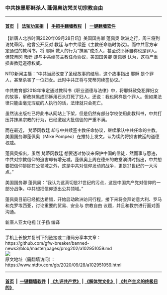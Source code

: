 ### 中共抹黑耶稣杀人 蓬佩奥访梵关切宗教自由
------------------------

#### [首页](https://github.com/gfw-breaker/banned-news3/blob/master/README.md) &nbsp;&nbsp;|&nbsp;&nbsp; [法轮功真相](https://github.com/begood0513/basic/blob/master/README.md)  &nbsp;&nbsp;|&nbsp;&nbsp; [手把手翻墙教程](https://github.com/gfw-breaker/guides/wiki)  &nbsp;&nbsp;|&nbsp;&nbsp; [一键翻墙软件](https://github.com/gfw-breaker/nogfw/blob/master/README.md)  



<div><div class="post_content" itemprop="articleBody">
 <p>
  【新唐人北京时间2020年09月28日讯】美国国务卿
  <ok href="https://www.ntdtv.com/gb/蓬佩奥.htm">
   蓬佩奥
  </ok>
  欧洲之行，周三将到访梵蒂冈。他曾公开反对
  <ok href="https://www.ntdtv.com/gb/教廷.htm">
   教廷
  </ok>
  与中共续签《主教任命临时协议》。而中共官方审定通过的教科书，将
  <ok href="https://www.ntdtv.com/gb/耶稣.htm">
   耶稣
  </ok>
  救人的行为“抹黑”成杀人，甚至说耶稣自称也是罪人。但梵蒂冈
  <ok href="https://www.ntdtv.com/gb/教廷.htm">
   教廷
  </ok>
  却与中共续签主教任命协议，美国国务卿
  <ok href="https://www.ntdtv.com/gb/蓬佩奥.htm">
   蓬佩奥
  </ok>
  认为，这将严重损害教廷道德权威。
 </p>
 <p>
  NTD新闻主播：“中共当局改变了圣经故事的结局，这个故事指出
  <ok href="https://www.ntdtv.com/gb/耶稣.htm">
   耶稣
  </ok>
  是个罪人，甚至杀害了一位妇女。此时中共正将与梵蒂冈续签协议。”
 </p>
 <p>
  中共教育部2018年审定通过教科书《职业道德与法律》中，将耶稣赦免犯罪妇女的故事，窜改抹黑成耶稣用石头打死了妇人，还说：我也同样是个罪人。但如果法律只能由毫无瑕疵的人执行的话，法律就只会死亡。
 </p>
 <p>
  虽然该出版社已将此书从网站上下架，但是仍然有部分学校使用此教科书，中共打压并抹黑宗教的行为，已经激起大批信徒的严重不满。
 </p>
 <p>
  而在最近，
  <ok href="https://www.ntdtv.com/gb/梵蒂冈教廷.htm">
   梵蒂冈教廷
  </ok>
  却与中共续签主教任命协议，继续承认中共任命的主教。美国国务卿蓬佩奥（Mike Pompeo）在推特上发文，认为续约将损害教廷的道德权威。
 </p>
 <p>
  蓬佩奥指出，虽然
  <ok href="https://www.ntdtv.com/gb/梵蒂冈教廷.htm">
   梵蒂冈教廷
  </ok>
  想要透过协议来保护中国的信徒，然而事与愿违，中共对宗教信仰的迫害却有增无减。蓬佩奥上周在德州的教堂演讲时指出，中共想要把信仰排除在公领域之外，这是中共对信仰发动的战争，更是21世纪的一大污点。”
 </p>
 <p>
  美国国务卿 蓬佩奥：“我认为这真切是21世纪的污点，这是中国共产党对信仰的一部分战争。中共想把信仰逐出公共领域。”
 </p>
 <p>
  蓬佩奥目前已经抵达希腊，开始启动欧洲访问行程，接下来将会拜访意大利、罗马和克罗埃西亚，讨论重要的贸易、安全与
  <ok href="https://www.ntdtv.com/gb/宗教自由.htm">
   宗教自由
  </ok>
  议题，并且和教宗进行面对面沟通。
 </p>
 <p>
  新唐人亚太电视 江子扬 编译
 </p>
 <div class="single_ad">
 </div>
</div>
</div>
<hr/>
手机上长按并复制下列链接或二维码分享本文章：<br/>
https://github.com/gfw-breaker/banned-news3/blob/master/pages/prog202/a102951059.md <br/>
<a href='https://github.com/gfw-breaker/banned-news3/blob/master/pages/prog202/a102951059.md'><img src='https://github.com/gfw-breaker/banned-news3/blob/master/pages/prog202/a102951059.md.png'/></a> <br/>
原文地址（需翻墙访问）：https://www.ntdtv.com/gb/2020/09/28/a102951059.html


------------------------
#### [首页](https://github.com/gfw-breaker/banned-news3/blob/master/README.md) &nbsp;|&nbsp; [一键翻墙软件](https://github.com/gfw-breaker/nogfw/blob/master/README.md) &nbsp;| [《九评共产党》](https://github.com/gfw-breaker/9ping.md/blob/master/README.md#九评之一评共产党是什么) | [《解体党文化》](https://github.com/gfw-breaker/jtdwh.md/blob/master/README.md) | [《共产主义的终极目的》](https://github.com/gfw-breaker/gczydzjmd.md/blob/master/README.md)


<img src='http://gfw-breaker.win/banned-news3/pages/prog202/a102951059.md' width='0px' height='0px'/>